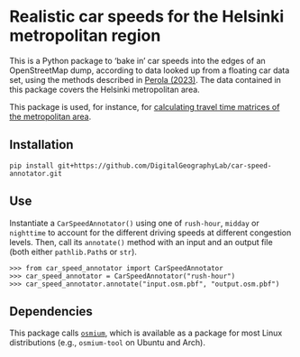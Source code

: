# Realistic car speeds for the Helsinki metropolitan region

This is a Python package to ‘bake in’ car speeds into the edges of an
OpenStreetMap dump, according to data looked up from a floating car data set,
using the methods described in [Perola
(2023)](http://hdl.handle.net/10138/358181). The data contained in this package
covers the Helsinki metropolitan area.

This package is used, for instance, for [calculating travel time matrices of the
metropolitan
area](https://github.com/DigitalGeographyLab/Helsinki-Travel-Time-Matrices).


## Installation

```
pip install git+https://github.com/DigitalGeographyLab/car-speed-annotator.git
```


## Use

Instantiate a `CarSpeedAnnotator()` using one of `rush-hour`, `midday` or `nighttime` to account for the different driving speeds at different congestion levels. Then, call its `annotate()` method with an input and an output file (both either `pathlib.Path`s or `str`).

```
>>> from car_speed_annotator import CarSpeedAnnotator
>>> car_speed_annotator = CarSpeedAnnotator("rush-hour")
>>> car_speed_annotator.annotate("input.osm.pbf", "output.osm.pbf")
```


## Dependencies

This package calls [`osmium`](https://docs.osmcode.org/pyosmium/latest/ref_osmium.html), which is available as a package for most Linux distributions (e.g., `osmium-tool` on Ubuntu and Arch).

